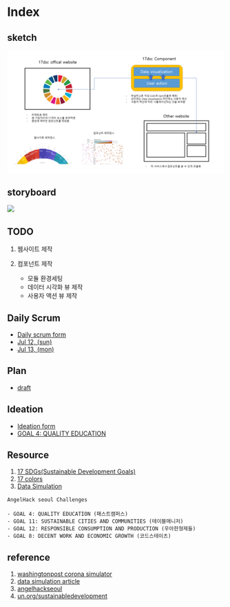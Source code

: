 # Index

## sketch

![](https://github.com/17dscs/documentation/blob/master/images/sketch.png?raw=true)

## storyboard

![](https://github.com/17dscs/documentation/blob/master/images/storyboard4.png?raw=true)

## TODO

1. 웹사이트 제작

2. 컴포넌트 제작
   - 모듈 환경세팅
   - 데이터 시각화 뷰 제작
   - 사용자 액션 뷰 제작

## Daily Scrum

- [Daily scrum form](https://github.com/17dscs/documentation/blob/master/dailyscrum/dailyscrum-form.md)
- [Jul 12, (sun)](https://github.com/17dscs/documentation/blob/master/dailyscrum/7-12.md)
- [Jul 13, (mon)](https://github.com/17dscs/documentation/blob/master/dailyscrum/7-13.md)

## Plan

- [draft](https://github.com/17dscs/documentation/blob/master/plan/draft.md)

## Ideation

- [Ideation form](https://github.com/17dscs/documentation/blob/master/ideation/ideation-form.md)
- [GOAL 4: QUALITY EDUCATION](https://github.com/17dscs/documentation/blob/master/ideation/4.md)

## Resource

1. [17 SDGs(Sustainable Development Goals)](https://github.com/17dscs/documentation/blob/master/17-SDGs.md)
2. [17 colors](https://github.com/17dscs/documentation/blob/master/17-colors.md)
3. [Data Simulation](https://github.com/17dscs/documentation/blob/master/data-simulation.md)

```
AngelHack seoul Challenges

- GOAL 4: QUALITY EDUCATION (패스트캠퍼스)
- GOAL 11: SUSTAINABLE CITIES AND COMMUNITIES (테이블매니저)
- GOAL 12: RESPONSIBLE CONSUMPTION AND PRODUCTION (우아한형제들)
- GOAL 8: DECENT WORK AND ECONOMIC GROWTH (코드스테이츠)
```

## reference

1. [washingtonpost corona simulator](https://www.washingtonpost.com/graphics/2020/world/corona-simulator/)
2. [data simulation article](https://www.fastcompany.com/90508780/move-over-data-visualization-the-era-of-data-simulation-is-here)
3. [angelhackseoul](https://angelhackseoul.kr/)
4. [un.org/sustainabledevelopment](https://www.un.org/sustainabledevelopment/)
